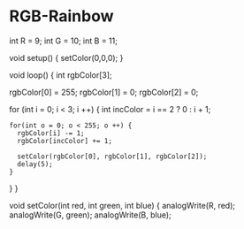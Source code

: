 RGB-Rainbow
===========
int R = 9;
int G = 10;
int B = 11;
 
void setup() {
  setColor(0,0,0);
}
 
void loop() {
  int rgbColor[3];
 
  rgbColor[0] = 255;
  rgbColor[1] = 0;
  rgbColor[2] = 0;  
 
  for (int i = 0; i < 3; i ++) {
    int incColor = i == 2 ? 0 : i + 1;
 
    for(int o = 0; o < 255; o ++) {
      rgbColor[i] -= 1;
      rgbColor[incColor] += 1;
      
      setColor(rgbColor[0], rgbColor[1], rgbColor[2]);
      delay(5);
    }
  }
}
 
void setColor(int red, int green, int blue) {
  analogWrite(R, red);
  analogWrite(G, green);
  analogWrite(B, blue);
